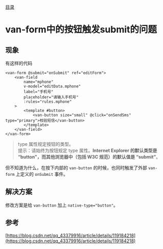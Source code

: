 [目录](./)

# van-form中的按钮触发submit的问题

## 现象

有这样的代码

```
<van-form @submit="onSubmit" ref="editForm">
	<van-field
		name="mphone"
		v-model="editData.mphone"
		label="手机号"
		placeholder="请输入手机号"
		:rules="rules.mphone"
	>
		<template #button>
			<van-button size="small" @click="onSendSms" type="primary">校验短信</van-button>
		</template>
	</van-field>
</van-form>
```

> type 属性规定按钮的类型。  
> 提示：请始终为按钮规定 type 属性。**Internet Explorer 的默认类型是 “button”，而其他浏览器中（包括 W3C 规范）的默认值是 “submit”**。

但不知道为什么，在按下内部的 `van-button` 的时候，也同时触发了外部 `van-form` 上定义的 `onSubmit` 事件。

## 解决方案

修改方案是给 `van-button` 加上 `native-type="button"`。

## 参考
[https://blog.csdn.net/qq_43379916/article/details/119184218](https://blog.csdn.net/qq_43379916/article/details/119184218)